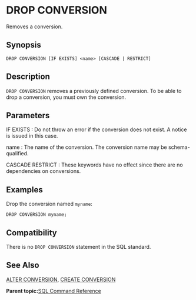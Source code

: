 # DROP CONVERSION 

Removes a conversion.

## Synopsis 

``` {#sql_command_synopsis}
DROP CONVERSION [IF EXISTS] <name> [CASCADE | RESTRICT]
```

## Description 

`DROP CONVERSION` removes a previously defined conversion. To be able to drop a conversion, you must own the conversion.

## Parameters 

IF EXISTS
:   Do not throw an error if the conversion does not exist. A notice is issued in this case.

name
:   The name of the conversion. The conversion name may be schema-qualified.

CASCADE
RESTRICT
:   These keywords have no effect since there are no dependencies on conversions.

## Examples 

Drop the conversion named `myname`:

```
DROP CONVERSION myname;
```

## Compatibility 

There is no `DROP CONVERSION` statement in the SQL standard.

## See Also 

[ALTER CONVERSION](ALTER_CONVERSION.html), [CREATE CONVERSION](CREATE_CONVERSION.html)

**Parent topic:**[SQL Command Reference](../sql_commands/sql_ref.html)

